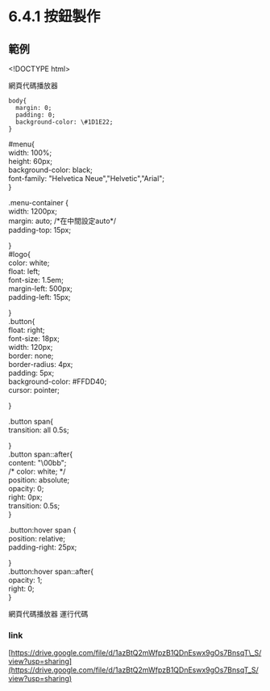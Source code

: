 # 6.4.1 按鈕製作

## 範例

&lt;!DOCTYPE html&gt;

網頁代碼播放器  
  
    body{  
      margin: 0;  
      padding: 0;  
      background-color: \#1D1E22;  
    }  
  \#menu{  
    width: 100%;  
    height: 60px;  
    background-color: black;  
    font-family: "Helvetica Neue","Helvetic","Arial";  
  }  
  
  .menu-container {  
    width: 1200px;  
    margin: auto; /\*在中間設定auto\*/  
    padding-top: 15px;  
  
  }  
  \#logo{  
    color: white;  
    float: left;  
    font-size: 1.5em;  
    margin-left: 500px;  
    padding-left: 15px;  
  
  }  
  .button{  
    float: right;  
    font-size: 18px;  
    width: 120px;  
    border: none;  
    border-radius: 4px;  
    padding: 5px;  
    background-color: \#FFDD40;  
    cursor: pointer;  
  
  }  
  
  .button span{  
    transition: all 0.5s;  
  
  
  }  
  .button span::after{  
    content: "\00bb";  
    /\* color: white; \*/  
    position: absolute;  
    opacity: 0;  
    right: 0px;  
    transition: 0.5s;  
  }  
  
  .button:hover span {  
    position: relative;  
    padding-right: 25px;  
  
  }  
  .button:hover span::after{  
    opacity: 1;  
    right: 0;  
  }  
  
  
 網頁代碼播放器 運行代碼  
  
  
  


### link

[https://drive.google.com/file/d/1azBtQ2mWfpzB1QDnEswx9gOs7BnsqT\_S/view?usp=sharing](https://drive.google.com/file/d/1azBtQ2mWfpzB1QDnEswx9gOs7BnsqT_S/view?usp=sharing)

